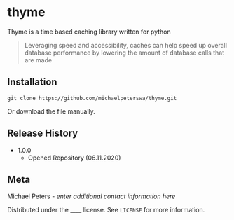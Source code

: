 # thyme
Thyme is a time based caching library written for python
> Leveraging speed and accessibility, caches can help speed up overall database performance by lowering the amount of database calls that are made
## Installation
```
git clone https://github.com/michaelpeterswa/thyme.git
```
Or download the file manually.
## Release History
* 1.0.0
   * Opened Repository (06.11.2020)
## Meta
Michael Peters - *enter additional contact information here*

Distributed under the ____ license. See ``LICENSE`` for more information.